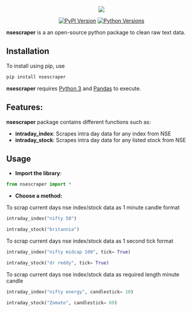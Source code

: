 <!-- ```text

███    ██ ███████ ███████ ███████  ██████ ██████   █████  ██████  ███████ ██████  
████   ██ ██      ██      ██      ██      ██   ██ ██   ██ ██   ██ ██      ██   ██ 
██ ██  ██ ███████ █████   ███████ ██      ██████  ███████ ██████  █████   ██████  
██  ██ ██      ██ ██           ██ ██      ██   ██ ██   ██ ██      ██      ██   ██ 
██   ████ ███████ ███████ ███████  ██████ ██   ██ ██   ██ ██      ███████ ██   ██ 
                                                                            
``` -->
<div align="center">
	<img src="nsescraper/nsescraper.svg" />
</div>
<p align="center">
  <a href="https://pypi.org/project/nsescraper"><img alt="PyPI Version" src="https://img.shields.io/pypi/v/nsescraper.svg?maxAge=86400" /></a>
  <a href="https://pypi.org/project/nsescraper"><img alt="Python Versions" src="https://img.shields.io/pypi/pyversions/nsescraper.svg?maxAge=86400" /></a>
</p>

**nsescraper** is a an open-source python package to clean raw text data.

## Installation

To install using pip, use

``` python
pip install nsescraper
```

**nsescraper** requires [Python 3](https://www.python.org/) and [Pandas](https://pandas.pydata.org/) to execute.

## Features:

**nsescraper** package contains different functions such as:

- **intraday_index**: Scrapes intra day data for any index from NSE
- **intraday_stock**: Scrapes intra day data for any listed stock from NSE

## Usage

* **Import the library**:

``` python
from nsescraper import *
```

* **Choose a method:**

To scrap current days nse index/stock data as 1 minute candle format

``` python
intraday_index("nifty 50")
```

``` python
intraday_stock("britannia")
```

To scrap current days nse index/stock data as 1 second tick format

``` python
intraday_index("nifty midcap 100", tick= True)
```

``` python
intraday_stock("dr reddy", tick= True)
```

To scrap current days nse index/stock data as required length minute candle

```python
intraday_index("nifty energy", candlestick= 10)
```

```python
intraday_stock("Zomato", candlestick= 69)
```